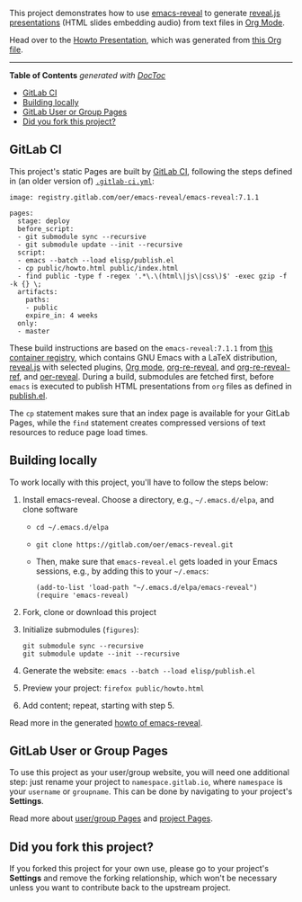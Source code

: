 <!--- Local IspellDict: en -->
<!--- SPDX-FileCopyrightText: 2017-2020 Jens Lechtenbörger -->
<!--- SPDX-License-Identifier: CC-BY-SA-4.0 -->


This project demonstrates how to use
[emacs-reveal](https://gitlab.com/oer/emacs-reveal) to generate
[reveal.js presentations](https://revealjs.com/)
(HTML slides embedding audio)
from text files in [Org Mode](https://orgmode.org/).

Head over to the
[Howto Presentation](https://oer.gitlab.io/emacs-reveal-howto/howto.html),
which was generated from [this Org file](howto.org).

---

<!-- START doctoc generated TOC please keep comment here to allow auto update -->
<!-- DON'T EDIT THIS SECTION, INSTEAD RE-RUN doctoc TO UPDATE -->
**Table of Contents**  *generated with [DocToc](https://github.com/thlorenz/doctoc)*

- [GitLab CI](#gitlab-ci)
- [Building locally](#building-locally)
- [GitLab User or Group Pages](#gitlab-user-or-group-pages)
- [Did you fork this project?](#did-you-fork-this-project)

<!-- END doctoc generated TOC please keep comment here to allow auto update -->

## GitLab CI

This project's static Pages are built by [GitLab CI][ci], following the steps
defined in (an older version of) [`.gitlab-ci.yml`](.gitlab-ci.yml):

```
image: registry.gitlab.com/oer/emacs-reveal/emacs-reveal:7.1.1

pages:
  stage: deploy
  before_script:
  - git submodule sync --recursive
  - git submodule update --init --recursive
  script:
  - emacs --batch --load elisp/publish.el
  - cp public/howto.html public/index.html
  - find public -type f -regex '.*\.\(html\|js\|css\)$' -exec gzip -f -k {} \;
  artifacts:
    paths:
    - public
    expire_in: 4 weeks
  only:
  - master
```

These build instructions are based on the `emacs-reveal:7.1.1` from
[this container registry](https://gitlab.com/oer/emacs-reveal/container_registry),
which contains GNU Emacs with a LaTeX
distribution, [reveal.js](https://revealjs.com/) with selected plugins,
[Org mode](https://orgmode.org/),
[org-re-reveal](https://gitlab.com/oer/org-re-reveal), and
[org-re-reveal-ref](https://gitlab.com/oer/org-re-reveal-ref), and
[oer-reveal](https://gitlab.com/oer/oer-reveal).
During a build, submodules are fetched first, before `emacs` is
executed to publish HTML presentations from `org` files as defined in
[publish.el](elisp/publish.el).

The `cp` statement makes sure that an index page is available for your
GitLab Pages, while the `find` statement creates compressed versions
of text resources to reduce page load times.

## Building locally

To work locally with this project, you'll have to follow the steps below:

1. Install emacs-reveal.  Choose a directory, e.g., `~/.emacs.d/elpa`, and clone software
   - `cd ~/.emacs.d/elpa`
   - `git clone https://gitlab.com/oer/emacs-reveal.git`
   - Then, make sure that `emacs-reveal.el` gets loaded in
     your Emacs sessions, e.g., by adding this to your `~/.emacs`:

     ```
     (add-to-list 'load-path "~/.emacs.d/elpa/emacs-reveal")
     (require 'emacs-reveal)
     ```

2. Fork, clone or download this project
3. Initialize submodules (`figures`):

   ```
   git submodule sync --recursive
   git submodule update --init --recursive
   ```

4. Generate the website: `emacs --batch --load elisp/publish.el`
5. Preview your project: `firefox public/howto.html`
6. Add content; repeat, starting with step 5.

Read more in the generated [howto of emacs-reveal](https://oer.gitlab.io/emacs-reveal-howto/howto.html).

## GitLab User or Group Pages

To use this project as your user/group website, you will need one additional
step: just rename your project to `namespace.gitlab.io`, where `namespace` is
your `username` or `groupname`. This can be done by navigating to your
project's **Settings**.

Read more about [user/group Pages][userpages] and [project Pages][projpages].

## Did you fork this project?

If you forked this project for your own use, please go to your project's
**Settings** and remove the forking relationship, which won't be necessary
unless you want to contribute back to the upstream project.

[ci]: https://about.gitlab.com/gitlab-ci/
[userpages]: https://docs.gitlab.com/ce/user/project/pages/introduction.html#user-or-group-pages
[projpages]: https://docs.gitlab.com/ce/user/project/pages/introduction.html#project-pages
